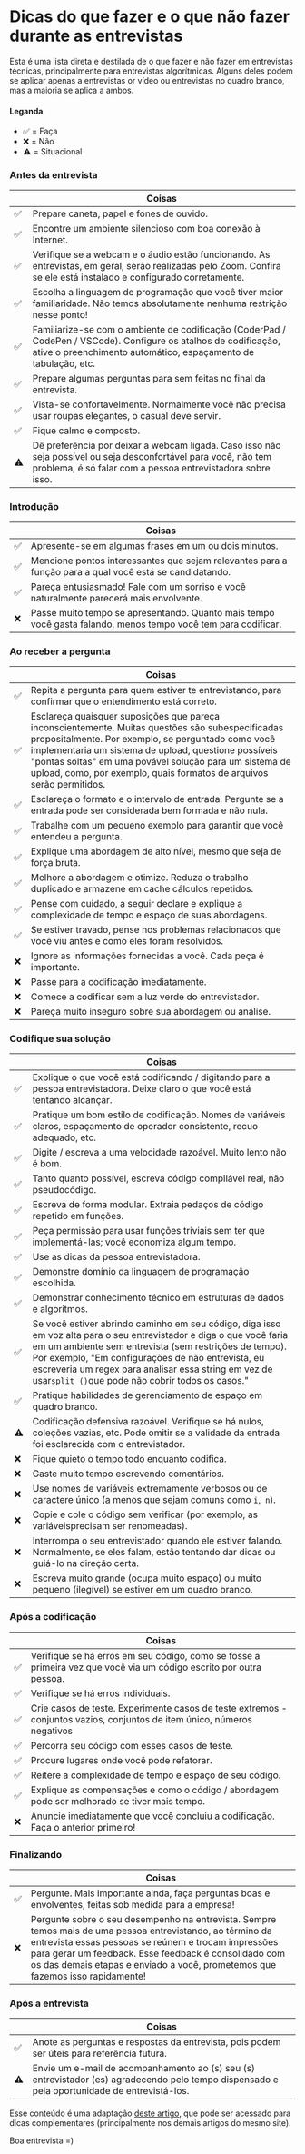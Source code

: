 # Dicas do que fazer e o que não fazer durante as entrevistas

Esta é uma lista direta e destilada de o que fazer e não fazer em entrevistas técnicas, principalmente para entrevistas algorítmicas. Alguns deles podem se aplicar apenas a entrevistas or vídeo ou entrevistas no quadro branco, mas a maioria se aplica a ambos. 

#### Leganda

- ✅ = Faça
- ❌ = Não
- ⚠️ = Situacional

### Antes da entrevista

| | Coisas |
| --- | --- |
| ✅ | Prepare caneta, papel e fones de ouvido. |
| ✅ | Encontre um ambiente silencioso com boa conexão à Internet. |
| ✅ | Verifique se a webcam e o áudio estão funcionando. As entrevistas, em geral, serão realizadas pelo Zoom. Confira se ele está instalado e configurado corretamente.|
| ✅ | Escolha a linguagem de programação que você tiver maior familiaridade. Não temos absolutamente nenhuma restrição nesse ponto! |
| ✅ | Familiarize-se com o ambiente de codificação (CoderPad / CodePen / VSCode). Configure os atalhos de codificação, ative o preenchimento automático, espaçamento de tabulação, etc.
| ✅ | Prepare algumas perguntas para sem feitas no final da entrevista. |
| ✅ | Vista-se confortavelmente. Normalmente você não precisa usar roupas elegantes, o casual deve servir. |
| ✅ | Fique calmo e composto. |
| ⚠️ | Dê preferência por deixar a webcam ligada. Caso isso não seja possível ou seja desconfortável para você, não tem problema, é só falar com a pessoa entrevistadora sobre isso. |

### Introdução

| | Coisas |
| --- | --- |
| ✅ | Apresente-se em algumas frases em um ou dois minutos. |
| ✅ | Mencione pontos interessantes que sejam relevantes para a função para a qual você está se candidatando. |
| ✅ | Pareça entusiasmado! Fale com um sorriso e você naturalmente parecerá mais envolvente. |
| ❌ | Passe muito tempo se apresentando. Quanto mais tempo você gasta falando, menos tempo você tem para codificar. |

### Ao receber a pergunta

| | Coisas |
| --- | --- |
| ✅ | Repita a pergunta para quem estiver te entrevistando, para confirmar que o entendimento está correto. |
| ✅ | Esclareça quaisquer suposições que pareça inconscientemente. Muitas questões são subespecificadas propositalmente. Por exemplo, se perguntado como você implementaria um sistema de upload, questione possíveis "pontas soltas" em uma povável solução para um sistema de upload, como, por exemplo, quais formatos de arquivos serão permitidos. |
| ✅ | Esclareça o formato e o intervalo de entrada. Pergunte se a entrada pode ser considerada bem formada e não nula. |
| ✅ | Trabalhe com um pequeno exemplo para garantir que você entendeu a pergunta. |
| ✅ | Explique uma abordagem de alto nível, mesmo que seja de força bruta. |
| ✅ | Melhore a abordagem e otimize. Reduza o trabalho duplicado e armazene em cache cálculos repetidos. |
| ✅ | Pense com cuidado, a seguir declare e explique a complexidade de tempo e espaço de suas abordagens. |
| ✅ | Se estiver travado, pense nos problemas relacionados que você viu antes e como eles foram resolvidos. |
| ❌ | Ignore as informações fornecidas a você. Cada peça é importante. |
| ❌ | Passe para a codificação imediatamente. |
| ❌ | Comece a codificar sem a luz verde do entrevistador. |
| ❌ | Pareça muito inseguro sobre sua abordagem ou análise. |

### Codifique sua solução

| | Coisas |
| --- | --- |
| ✅ | Explique o que você está codificando / digitando para a pessoa entrevistadora. Deixe claro o que você está tentando alcançar. |
| ✅ | Pratique um bom estilo de codificação. Nomes de variáveis ​​claros, espaçamento de operador consistente, recuo adequado, etc.
| ✅ | Digite / escreva a uma velocidade razoável. Muito lento não é bom. |
| ✅ | Tanto quanto possível, escreva código compilável real, não pseudocódigo. |
| ✅ | Escreva de forma modular. Extraia pedaços de código repetido em funções. |
| ✅ | Peça permissão para usar funções triviais sem ter que implementá-las; você economiza algum tempo. |
| ✅ | Use as dicas da pessoa entrevistadora. |
| ✅ | Demonstre domínio da linguagem de programação escolhida. |
| ✅ | Demonstrar conhecimento técnico em estruturas de dados e algoritmos. |
| ✅ | Se você estiver abrindo caminho em seu código, diga isso em voz alta para o seu entrevistador e diga o que você faria em um ambiente sem entrevista (sem restrições de tempo). Por exemplo, "Em configurações de não entrevista, eu escreveria um regex para analisar essa string em vez de usar` split () `que pode não cobrir todos os casos." |
| ✅ | Pratique habilidades de gerenciamento de espaço em quadro branco. |
| ⚠️ | Codificação defensiva razoável. Verifique se há nulos, coleções vazias, etc. Pode omitir se a validade da entrada foi esclarecida com o entrevistador. |
| ❌ | Fique quieto o tempo todo enquanto codifica. |
| ❌ | Gaste muito tempo escrevendo comentários. |
| ❌ | Use nomes de variáveis ​​extremamente verbosos ou de caractere único (a menos que sejam comuns como `i`,` n`). |
| ❌ | Copie e cole o código sem verificar (por exemplo, as variáveis ​​precisam ser renomeadas). |
| ❌ | Interrompa o seu entrevistador quando ele estiver falando. Normalmente, se eles falam, estão tentando dar dicas ou guiá-lo na direção certa. |
| ❌ | Escreva muito grande (ocupa muito espaço) ou muito pequeno (ilegível) se estiver em um quadro branco. |

### Após a codificação

| | Coisas |
| --- | --- |
| ✅ | Verifique se há erros em seu código, como se fosse a primeira vez que você via um código escrito por outra pessoa. |
| ✅ | Verifique se há erros individuais. |
| ✅ | Crie casos de teste. Experimente casos de teste extremos - conjuntos vazios, conjuntos de item único, números negativos |
| ✅ | Percorra seu código com esses casos de teste. |
| ✅ | Procure lugares onde você pode refatorar. |
| ✅ | Reitere a complexidade de tempo e espaço de seu código. |
| ✅ | Explique as compensações e como o código / abordagem pode ser melhorado se tiver mais tempo. |
| ❌ | Anuncie imediatamente que você concluiu a codificação. Faça o anterior primeiro! |

### Finalizando

| | Coisas |
| --- | --- |
| ✅ | Pergunte. Mais importante ainda, faça perguntas boas e envolventes, feitas sob medida para a empresa! |
| ❌  | Pergunte sobre o seu desempenho na entrevista. Sempre temos mais de uma pessoa entrevistando, ao término da entrevista essas pessoas se reúnem e trocam impressões para gerar um feedback. Esse feedback é consolidado com os das demais etapas e enviado a você, prometemos que fazemos isso rapidamente! |

### Após a entrevista

| | Coisas |
| --- | --- |
| ✅ | Anote as perguntas e respostas da entrevista, pois podem ser úteis para referência futura. |
| ⚠️ | Envie um e-mail de acompanhamento ao (s) seu (s) entrevistador (es) agradecendo pelo tempo dispensado e pela oportunidade de entrevistá-los. |

Esse conteúdo é uma adaptação [deste artigo](http://techinterviewhandbook.org/cheatsheet/), que pode ser acessado para dicas complementares (principalmente nos demais artigos do mesmo site).

Boa entrevista =)